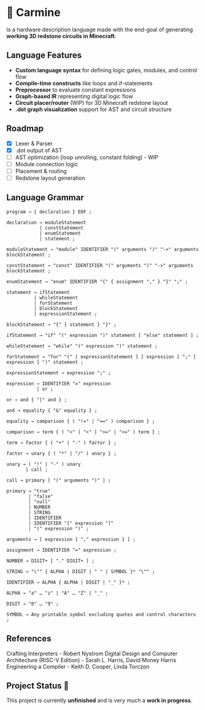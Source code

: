 # 🧱 Carmine
Is a hardware description language made with the end-goal of generating **working 3D redstone circuits in Minecraft**.

## Language Features
- **Custom language syntax** for defining logic gates, modules, and control flow
- **Compile-time constructs** like loops and if-statements
- **Preprocessor** to evaluate constant expressions
- **Graph-based IR** representing digital logic flow
- **Circuit placer/router** (WIP) for 3D Minecraft redstone layout
- **.dot graph visualization** support for AST and circuit structure

## Roadmap

- [x] Lexer & Parser
- [x] .dot output of AST
- [ ] AST optimization (loop unrolling, constant folding) - WIP
- [ ] Module connection logic
- [ ] Placement & routing
- [ ] Redstone layout generation

## Language Grammar
```text
program → { declaration } EOF ;

declaration → moduleStatement
            | constStatement
            | enumStatement
            | statement ;

moduleStatement → "module" IDENTIFIER "(" arguments ")" "->" arguments blockStatement ;

constStatement → "const" IDENTIFIER "(" arguments ")" "->" arguments blockStatement ;

enumStatement → "enum" IDENTIFIER "{" { assignment "," } "}" ";" ;

statement → ifStatement
          | whileStatement
          | forStatement
          | blockStatement
          | expressionStatement ;

blockStatement → "{" { statement } "}" ;

ifStatement → "if" "(" expression ")" statement [ "else" statement ] ;

whileStatement → "while" "(" expression ")" statement ;

forStatement → "for" "(" [ expressionStatement ] [ expression ] ";" [ expression ] ")" statement ;

expressionStatement → expression ";" ;

expression → IDENTIFIER "=" expression
           | or ;

or → and { "|" and } ;

and → equality { "&" equality } ;

equality → comparison { ( "!=" | "==" ) comparison } ;

comparison → term { ( ">" | "<" | ">=" | "<=" ) term } ;

term → factor { ( "+" | "-" ) factor } ;

factor → unary { ( "*" | "/" ) unary } ;

unary → ( "!" | "-" ) unary
       | call ;

call → primary [ "(" arguments ")" ] ;

primary → "true"
        | "false"
        | "null"
        | NUMBER
        | STRING
        | IDENTIFIER
        | IDENTIFIER "[" expression "]"
        | "(" expression ")" ;

arguments → [ expression { "," expression } ] ;

assignment → IDENTIFIER "=" expression ;

NUMBER → DIGIT+ [ "." DIGIT+ ] ;

STRING → "\"" { ALPHA | DIGIT | " " | SYMBOL }* "\"" ;

IDENTIFIER → ALPHA { ALPHA | DIGIT | "_" }* ;

ALPHA → "a" … "z" | "A" … "Z" | "_" ;

DIGIT → "0" … "9" ;

SYMBOL → Any printable symbol excluding quotes and control characters ;
```

## References
Crafting Interpreters - Robert Nystrom
Digital Design and Computer Architecture (RISC-V Edition) - Sarah L. Harris, David Money Harris
Engineering a Compiler - Keith D. Cooper, Linda Torczon

## Project Status 🚧
This project is currently **unfinished** and is very much a **work in progress**.
